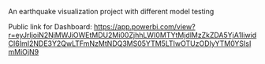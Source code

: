 An earthquake visualization project with different model testing

Public link for Dashboard:
https://app.powerbi.com/view?r=eyJrIjoiN2NjMWJiOWEtMDU2Mi00ZjhhLWI0MTYtMjdlMzZkZDA5YjA1IiwidCI6ImI2NDE3Y2QwLTFmNzMtNDQ3MS05YTM5LTIwOTUzODIyYTM0YSIsImMiOjN9
